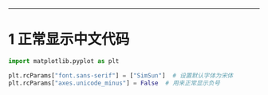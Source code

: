 ‍

---

# 1 正常显示中文代码

```python
import matplotlib.pyplot as plt
```

```python
plt.rcParams["font.sans-serif"] = ["SimSun"]  # 设置默认字体为宋体
plt.rcParams["axes.unicode_minus"] = False  # 用来正常显示负号
```
